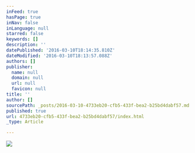 ```yaml
---
inFeed: true
hasPage: true
inNav: false
inLanguage: null
starred: false
keywords: []
description: ''
datePublished: '2016-03-10T18:14:35.810Z'
dateModified: '2016-03-10T18:13:57.088Z'
authors: []
publisher:
  name: null
  domain: null
  url: null
  favicon: null
title: ''
author: []
sourcePath: _posts/2016-03-10-4733eb20-cfb5-433f-bea2-b25bd4dabf57.md
published: true
url: 4733eb20-cfb5-433f-bea2-b25bd4dabf57/index.html
_type: Article

---
```

![](https://the-grid-user-content.s3-us-west-2.amazonaws.com/82b529a7-273d-410c-a1d9-40f929558620.jpg)